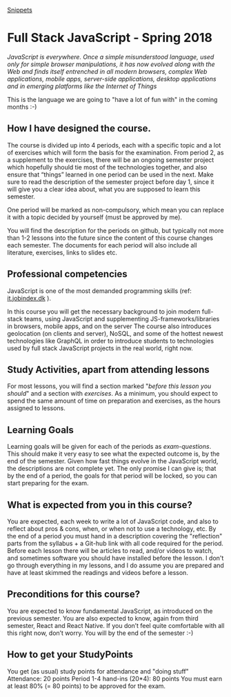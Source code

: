 [Snippets](https://docs.google.com/document/d/1hc9D89QZl9KGV1bnrx1fwQaaoFYYCf5znCeb-2QSRBA/edit?usp=sharing)

# Full Stack JavaScript - Spring 2018
*JavaScript is everywhere. Once a simple misunderstood language, used only for simple browser manipulations, it has now evolved along with the Web and finds itself entrenched in all modern browsers, complex Web applications, mobile apps, server-side applications, desktop applications and in emerging platforms like the Internet of Things*

This is the language we are going to "have a lot of fun with" in the coming months :-)

## How I have designed the course.
The course is divided up into 4 periods, each with a specific topic and a lot of exercises which will form the basis for the examination.
From period 2, as a supplement to the exercises, there will be an ongoing semester project which hopefully should tie most of the technologies together, and also ensure that “things” learned in one period can be used in the next.
Make sure to read the description of the semester project before day 1, since it will give you a clear idea about, what you are supposed to learn this semester.

One period will be marked as non-compulsory, which mean you can replace it with a topic decided by yourself (must be approved by me).

You will find the description for the periods on github, but typically not more than 1-2 lessons into the future since the content of this course changes each semester. The documents for each period will also include all literature, exercises, links to slides etc.

## Professional competencies
JavaScript is one of the most demanded programming skills (ref: [it.jobindex.dk](https://www.jobindex.dk/jobsoegning?q=javascript) ).

In this course you will get the necessary background to join modern full-stack teams, using JavaScript and supplementing JS-frameworks/libraries in browsers, mobile  apps, and on the server
The course also introduces geolocation (on clients and server), NoSQL, and some of the hottest newest technologies like GraphQL in order to introduce students to technologies used by full stack JavaScript projects in the real world, right now.

## Study Activities, apart from attending lessons
For most lessons, you will find a section marked "_before this lesson you should_" and a section with _exercises_. As a minimum, you should expect to spend the same amount of time on preparation and exercises, as the hours assigned to lessons.

## Learning Goals
Learning goals will be given for each of the periods as *exam-questions*. This should make it very easy to see what the expected outcome is, by the end of the semester.
Given how fast things evolve in the JavaScript world, the descriptions are not complete yet. The only promise I can give is; that by the end of a period, the goals for that period will be locked, so you can start preparing for the exam.


## What is expected from you in this course?
You are expected, each week to write a lot of JavaScript code, and also to reflect about pros & cons, when, or when not to use a technology, etc. By the end of a period you must hand in a description covering the "reflection" parts from the syllabus + a Git-hub link with all code required for the period.
Before each lesson there will be articles to read, and/or videos to watch, and sometimes software you should have installed before the lesson. I don't go through everything in my lessons, and I do assume you are prepared and have at least skimmed the readings and videos before a lesson.

## Preconditions for this course?
You are expected to know fundamental JavaScript, as introduced on the previous semester. You are also expected to know, again from third semester, React and React Native. If you don’t feel quite comfortable with all this right now, don’t worry. You will by the end of the semester :-)

## How to get your StudyPoints
You get (as usual) study points for attendance and "doing stuff"
Attendance:				 20 points
Period 1-4 hand-ins (20*4):	80 points
You must earn at least 80% (= 80 points) to be approved for the exam.
